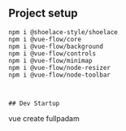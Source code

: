 ## Project setup
```
npm i @shoelace-style/shoelace
npm i @vue-flow/core
npm i @vue-flow/background
npm i @vue-flow/controls
npm i @vue-flow/minimap
npm i @vue-flow/node-resizer
npm i @vue-flow/node-toolbar



## Dev Startup
```

vue create fullpadam

